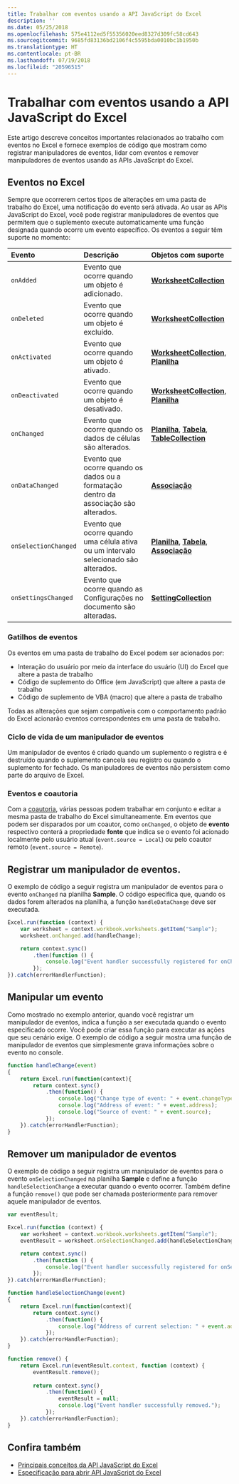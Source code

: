 ```yaml
---
title: Trabalhar com eventos usando a API JavaScript do Excel
description: ''
ms.date: 05/25/2018
ms.openlocfilehash: 575e4112ed5f55356020eed8327d309fc58cd643
ms.sourcegitcommit: 9685fd83136bd2106f4c5595bda0010bc1b1950b
ms.translationtype: HT
ms.contentlocale: pt-BR
ms.lasthandoff: 07/19/2018
ms.locfileid: "20596515"
---
```

# <a name="work-with-events-using-the-excel-javascript-api"></a>Trabalhar com eventos usando a API JavaScript do Excel 

Este artigo descreve conceitos importantes relacionados ao trabalho com eventos no Excel e fornece exemplos de código que mostram como registrar manipuladores de eventos, lidar com eventos e remover manipuladores de eventos usando as APIs JavaScript do Excel. 

## <a name="events-in-excel"></a>Eventos no Excel

Sempre que ocorrerem certos tipos de alterações em uma pasta de trabalho do Excel, uma notificação do evento será ativada. Ao usar as APIs JavaScript do Excel, você pode registrar manipuladores de eventos que permitem que o suplemento execute automaticamente uma função designada quando ocorre um evento específico. Os eventos a seguir têm suporte no momento:

| Evento | Descrição | Objetos com suporte |
|:---------------|:-------------|:-----------|
| `onAdded` | Evento que ocorre quando um objeto é adicionado. | [**WorksheetCollection**](https://dev.office.com/reference/add-ins/excel/worksheetcollection) |
| `onDeleted` | Evento que ocorre quando um objeto é excluído. | [**WorksheetCollection**](https://dev.office.com/reference/add-ins/excel/worksheetcollection) |
| `onActivated` | Evento que ocorre quando um objeto é ativado. | [**WorksheetCollection**](https://dev.office.com/reference/add-ins/excel/worksheetcollection), [**Planilha**](https://dev.office.com/reference/add-ins/excel/worksheet) |
| `onDeactivated` | Evento que ocorre quando um objeto é desativado. | [**WorksheetCollection**](https://dev.office.com/reference/add-ins/excel/worksheetcollection), [**Planilha**](https://dev.office.com/reference/add-ins/excel/worksheet) |
| `onChanged` | Evento que ocorre quando os dados de células são alterados. | [**Planilha**](https://dev.office.com/reference/add-ins/excel/worksheet), [**Tabela**](https://dev.office.com/reference/add-ins/excel/table), [**TableCollection**](https://dev.office.com/reference/add-ins/excel/tablecollection) |
| `onDataChanged` | Evento que ocorre quando os dados ou a formatação dentro da associação são alterados. | [**Associação**](https://dev.office.com/reference/add-ins/excel/binding) |
| `onSelectionChanged` | Evento que ocorre quando uma célula ativa ou um intervalo selecionado são alterados. | [**Planilha**](https://dev.office.com/reference/add-ins/excel/worksheet), [**Tabela**](https://dev.office.com/reference/add-ins/excel/table), [**Associação**](https://dev.office.com/reference/add-ins/excel/binding) |
| `onSettingsChanged` | Evento que ocorre quando as Configurações no documento são alteradas. | [**SettingCollection**](https://dev.office.com/reference/add-ins/excel/settingcollection) |

### <a name="event-triggers"></a>Gatilhos de eventos

Os eventos em uma pasta de trabalho do Excel podem ser acionados por:

- Interação do usuário por meio da interface do usuário (UI) do Excel que altere a pasta de trabalho
- Código de suplemento do Office (em JavaScript) que altere a pasta de trabalho
- Código de suplemento de VBA (macro) que altere a pasta de trabalho

Todas as alterações que sejam compatíveis com o comportamento padrão do Excel acionarão eventos correspondentes em uma pasta de trabalho.

### <a name="lifecycle-of-an-event-handler"></a>Ciclo de vida de um manipulador de eventos

Um manipulador de eventos é criado quando um suplemento o registra e é destruído quando o suplemento cancela seu registro ou quando o suplemento for fechado. Os manipuladores de eventos não persistem como parte do arquivo de Excel.

### <a name="events-and-coauthoring"></a>Eventos e coautoria

Com a [coautoria](co-authoring-in-excel-add-ins.md), várias pessoas podem trabalhar em conjunto e editar a mesma pasta de trabalho do Excel simultaneamente. Em eventos que podem ser disparados por um coautor, como `onChanged`, o objeto de **evento** respectivo conterá a propriedade **fonte** que indica se o evento foi acionado localmente pelo usuário atual (`event.source = Local`) ou pelo coautor remoto (`event.source = Remote`).

## <a name="register-an-event-handler"></a>Registrar um manipulador de eventos.

O exemplo de código a seguir registra um manipulador de eventos para o evento `onChanged` na planilha **Sample**. O código especifica que, quando os dados forem alterados na planilha, a função `handleDataChange` deve ser executada.

```js
Excel.run(function (context) {
    var worksheet = context.workbook.worksheets.getItem("Sample");
    worksheet.onChanged.add(handleChange);

    return context.sync()
        .then(function () {
            console.log("Event handler successfully registered for onChanged event in the worksheet.");
        });
}).catch(errorHandlerFunction);
```

## <a name="handle-an-event"></a>Manipular um evento

Como mostrado no exemplo anterior, quando você registrar um manipulador de eventos, indica a função a ser executada quando o evento especificado ocorre. Você pode criar essa função para executar as ações que seu cenário exige. O exemplo de código a seguir mostra uma função de manipulador de eventos que simplesmente grava informações sobre o evento no console. 

```js
function handleChange(event)
{ 
    return Excel.run(function(context){
        return context.sync()
            .then(function() {
                console.log("Change type of event: " + event.changeType);
                console.log("Address of event: " + event.address);
                console.log("Source of event: " + event.source);
            });
    }).catch(errorHandlerFunction);
}
```

## <a name="remove-an-event-handler"></a>Remover um manipulador de eventos

O exemplo de código a seguir registra um manipulador de eventos para o evento `onSelectionChanged` na planilha **Sample** e define a função `handleSelectionChange` a executar quando o evento ocorrer. Também define a função `remove()` que pode ser chamada posteriormente para remover aquele manipulador de eventos.

```js
var eventResult;

Excel.run(function (context) {
    var worksheet = context.workbook.worksheets.getItem("Sample");
    eventResult = worksheet.onSelectionChanged.add(handleSelectionChange);

    return context.sync()
        .then(function () {
            console.log("Event handler successfully registered for onSelectionChanged event in the worksheet.");
        });
}).catch(errorHandlerFunction);

function handleSelectionChange(event)
{ 
    return Excel.run(function(context){
        return context.sync()
            .then(function() {
                console.log("Address of current selection: " + event.address);
            });
    }).catch(errorHandlerFunction);
}

function remove() {
    return Excel.run(eventResult.context, function (context) {
        eventResult.remove();
        
        return context.sync()
            .then(function() {
                eventResult = null;
                console.log("Event handler successfully removed.");
            });
    }).catch(errorHandlerFunction);
}
```

## <a name="see-also"></a>Confira também

- [Principais conceitos da API JavaScript do Excel](excel-add-ins-core-concepts.md)
- [Especificação para abrir API JavaScript do Excel](https://github.com/OfficeDev/office-js-docs/tree/ExcelJs_OpenSpec)